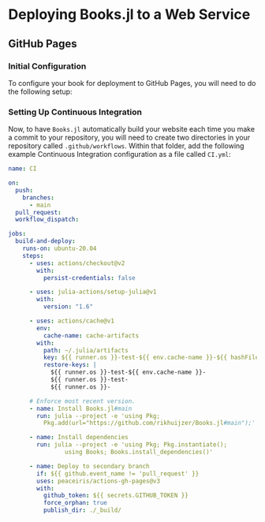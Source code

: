 # Deploying Books.jl to a Web Service

## GitHub Pages

### Initial Configuration

To configure your book for deployment to GitHub Pages, you will need to do the following setup:



### Setting Up Continuous Integration

Now, to have `Books.jl` automatically build your website each time you make a commit to your repository, you will need to create two directories in your repository called `.github/workflows`.
Within that folder, add the following example Continuous Integration configuration as a file called `CI.yml`:

```yml
name: CI

on:
  push:
    branches:
      - main
  pull_request:
  workflow_dispatch:

jobs:
  build-and-deploy:
    runs-on: ubuntu-20.04
    steps:
      - uses: actions/checkout@v2
        with:
          persist-credentials: false

      - uses: julia-actions/setup-julia@v1
        with:
          version: "1.6"

      - uses: actions/cache@v1
        env:
          cache-name: cache-artifacts
        with:
          path: ~/.julia/artifacts
          key: ${{ runner.os }}-test-${{ env.cache-name }}-${{ hashFiles('**/Project.toml') }}
          restore-keys: |
            ${{ runner.os }}-test-${{ env.cache-name }}-
            ${{ runner.os }}-test-
            ${{ runner.os }}-

      # Enforce most recent version.
      - name: Install Books.jl#main
        run: julia --project -e 'using Pkg;
          Pkg.add(url="https://github.com/rikhuijzer/Books.jl#main");'

      - name: Install dependencies
        run: julia --project -e 'using Pkg; Pkg.instantiate();
                using Books; Books.install_dependencies()'

      - name: Deploy to secondary branch
        if: ${{ github.event_name != 'pull_request' }}
        uses: peaceiris/actions-gh-pages@v3
        with:
          github_token: ${{ secrets.GITHUB_TOKEN }}
          force_orphan: true
          publish_dir: ./_build/
```
